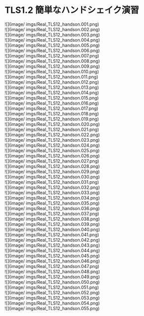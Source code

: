 # TLS1.2 簡単なハンドシェイク演習

![](image/ imgs/Real_TLS12_handson.001.png)  
![](image/ imgs/Real_TLS12_handson.002.png)  
![](image/ imgs/Real_TLS12_handson.003.png)  
![](image/ imgs/Real_TLS12_handson.004.png)  
![](image/ imgs/Real_TLS12_handson.005.png)  
![](image/ imgs/Real_TLS12_handson.006.png)  
![](image/ imgs/Real_TLS12_handson.007.png)  
![](image/ imgs/Real_TLS12_handson.008.png)  
![](image/ imgs/Real_TLS12_handson.009.png)  
![](image/ imgs/Real_TLS12_handson.010.png)  
![](image/ imgs/Real_TLS12_handson.011.png)  
![](image/ imgs/Real_TLS12_handson.012.png)  
![](image/ imgs/Real_TLS12_handson.013.png)  
![](image/ imgs/Real_TLS12_handson.014.png)  
![](image/ imgs/Real_TLS12_handson.015.png)  
![](image/ imgs/Real_TLS12_handson.016.png)  
![](image/ imgs/Real_TLS12_handson.017.png)  
![](image/ imgs/Real_TLS12_handson.018.png)  
![](image/ imgs/Real_TLS12_handson.019.png)  
![](image/ imgs/Real_TLS12_handson.020.png)  
![](image/ imgs/Real_TLS12_handson.021.png)  
![](image/ imgs/Real_TLS12_handson.022.png)  
![](image/ imgs/Real_TLS12_handson.023.png)  
![](image/ imgs/Real_TLS12_handson.024.png)  
![](image/ imgs/Real_TLS12_handson.025.png)  
![](image/ imgs/Real_TLS12_handson.026.png)  
![](image/ imgs/Real_TLS12_handson.027.png)  
![](image/ imgs/Real_TLS12_handson.028.png)  
![](image/ imgs/Real_TLS12_handson.029.png)  
![](image/ imgs/Real_TLS12_handson.030.png)  
![](image/ imgs/Real_TLS12_handson.031.png)  
![](image/ imgs/Real_TLS12_handson.032.png)  
![](image/ imgs/Real_TLS12_handson.033.png)  
![](image/ imgs/Real_TLS12_handson.034.png)  
![](image/ imgs/Real_TLS12_handson.035.png)  
![](image/ imgs/Real_TLS12_handson.036.png)  
![](image/ imgs/Real_TLS12_handson.037.png)  
![](image/ imgs/Real_TLS12_handson.038.png)  
![](image/ imgs/Real_TLS12_handson.039.png)  
![](image/ imgs/Real_TLS12_handson.040.png)  
![](image/ imgs/Real_TLS12_handson.041.png)  
![](image/ imgs/Real_TLS12_handson.042.png)  
![](image/ imgs/Real_TLS12_handson.043.png)  
![](image/ imgs/Real_TLS12_handson.044.png)  
![](image/ imgs/Real_TLS12_handson.045.png)  
![](image/ imgs/Real_TLS12_handson.046.png)  
![](image/ imgs/Real_TLS12_handson.047.png)  
![](image/ imgs/Real_TLS12_handson.048.png)  
![](image/ imgs/Real_TLS12_handson.049.png)  
![](image/ imgs/Real_TLS12_handson.050.png)  
![](image/ imgs/Real_TLS12_handson.051.png)  
![](image/ imgs/Real_TLS12_handson.052.png)  
![](image/ imgs/Real_TLS12_handson.053.png)  
![](image/ imgs/Real_TLS12_handson.054.png)  
![](image/ imgs/Real_TLS12_handson.055.png)  

